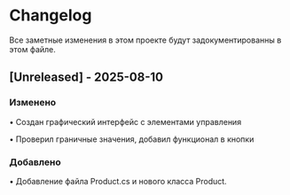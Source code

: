 # Changelog

Все заметные изменения в этом проекте будут задокументированны в этом файле.

## [Unreleased] - 2025-08-10

### Изменено

•   Создан графический интерфейс с элементами управления

•   Проверил граничные значения, добавил функционал в кнопки
### Добавлено

•   Добавление файла Product.cs и нового класса Product.
